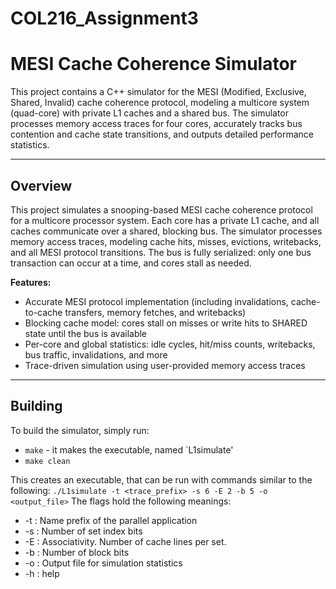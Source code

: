 # COL216_Assignment3

# MESI Cache Coherence Simulator

This project contains a C++ simulator for the MESI (Modified, Exclusive, Shared, Invalid) cache coherence protocol, modeling a multicore system (quad-core) with private L1 caches and a shared bus. The simulator processes memory access traces for four cores, accurately tracks bus contention and cache state transitions, and outputs detailed performance statistics.

---

## Overview

This project simulates a snooping-based MESI cache coherence protocol for a multicore processor system. Each core has a private L1 cache, and all caches communicate over a shared, blocking bus. The simulator processes memory access traces, modeling cache hits, misses, evictions, writebacks, and all MESI protocol transitions. The bus is fully serialized: only one bus transaction can occur at a time, and cores stall as needed.

**Features:**
- Accurate MESI protocol implementation (including invalidations, cache-to-cache transfers, memory fetches, and writebacks)
- Blocking cache model: cores stall on misses or write hits to SHARED state until the bus is available
- Per-core and global statistics: idle cycles, hit/miss counts, writebacks, bus traffic, invalidations, and more
- Trace-driven simulation using user-provided memory access traces

---

## Building

To build the simulator, simply run:
- `make` - it makes the executable, named `L1simulate'
- `make clean`

This creates an executable, that can be run with commands similar to the following:
`./L1simulate -t <trace_prefix> -s 6 -E 2 -b 5 -o <output_file>`
The flags hold the following meanings:
- -t : Name prefix of the parallel application 
- -s : Number of set index bits
- -E : Associativity. Number of cache lines per set.
- -b : Number of block bits
- -o : Output file for simulation statistics
- -h : help

